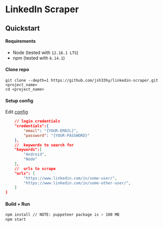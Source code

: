 # LinkedIn Scraper

## Quickstart

#### Requirements

- Node (tested with `12.16.1 LTS`)
- npm (tested with `6.14.1`)

#### Clone repo
```
git clone --depth=1 https://github.com/jsh33hy/linkedin-scraper.git <project_name>
cd <project_name>
```

#### Setup config

Edit [config](./config/config.json)
```json
    // login credentials
    "credentials":{
        "email": "{YOUR-EMAIL}",
        "password": "{YOUR-PASSWORD}"
    },
    //  keywords to search for
    "keywords":[
        "Android",
        "Node"
    ],
    //  urls to scrape
    "urls": [       
        "https://www.linkedin.com/in/some-user/",
        "https://www.linkedin.com/in/some-other-user/",
    ]
}
```

#### Build + Run
```sh
npm install // NOTE: puppeteer package is > 100 MB
npm start
```